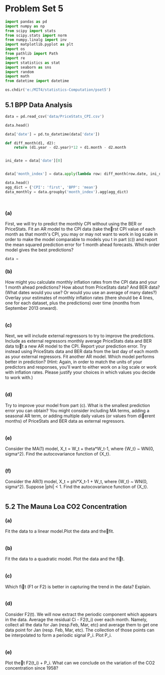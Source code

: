 # Problem Set 5

```Python
import pandas as pd
import numpy as np
from scipy import stats
from scipy.stats import norm
from numpy.linalg import inv
import matplotlib.pyplot as plt
import os
from pathlib import Path
import re
import statistics as stat
import seaborn as sns
import random
import math
from datetime import datetime

os.chdir('e:/MIT4/statistics-Computation/pset5')
```
## 5.1  BPP Data Analysis
```python
data = pd.read_csv('data/PriceStats_CPI.csv')

data.head()

data['date'] = pd.to_datetime(data['date'])

def diff_month(d1, d2):
    return (d1.year - d2.year)*12 + d1.month - d2.month


ini_date = data['date'][0]


data['month_index'] = data.apply(lambda row: diff_month(row.date, ini_date), axis=1)

data.head()
agg_dict = {'CPI': 'first', 'BPP': 'mean'}
data_monthly = data.groupby('month_index').agg(agg_dict)




```
### (a)
First, we will try to predict the monthly CPI without using the BER or PriceStats. Fit an AR model to the CPI data (take therst CPI value of each month as that month's CPI, you may or may not want to work in log scale in order to make the model comparable to models you t in part (c)) and report the mean squared prediction error for 1 month ahead forecasts. Which order model gives the best predictions?

```python
data =
```

### (b)
How might you calculate monthly inflation rates from the CPI data and your 1 month ahead predictions? How about from PriceStats data? And BER data? (What dates would you use? Or would you use an average of many dates?) Overlay your estimates of monthly inflation rates (there should be 4 lines, one for each dataset, plus the predictions) over time (months from September 2013 onward).

```python

```

### (c)
Next, we will include external regressors to try to improve the predictions. Include as external regressors monthly average PriceStats data and BER data tot a new AR model to the CPI. Report your prediction error. Try instead using PriceStats data and BER data from the last day of each month as your external regressors. Fit another AR model. Which model performs better in prediction? (Hint: Again, in order to match the units of your predictors and responses, you'll want to either work on a log scale or work with inflation rates. Please justify your choices in which values you decide to work with.)

```python

```

### (d)
Try to improve your model from part (c). What is the smallest prediction error you can obtain? You might consider including MA terms, adding a seasonal AR term, or adding multiple daily values (or values from dierent months) of PriceStats and BER data as external regressors.

```python

```

### (e)
Consider the MA(1) model, X_t = W_t + theta*W_t-1, where {W_t} ~ WN(0, sigma^2). Find the autocovariance function of {X_t}.

```python

```

### (f)
Consider the AR(1) model, X_t = phi*X_t-1 + W_t, where {W_t} ~ WN(0, sigma^2). Suppose |phi| < 1. Find the autocovariance function of {X_t}.

```python

```

## 5.2  The Mauna Loa CO2 Concentration

### (a)
Fit the data to a linear model.Plot the data and thefit.

```python

```

### (b)
Fit the data to a quadratic model. Plot the data and the fit.

```python

```

### (c)
Which fit (F1 or F2) is better in capturing the trend in the data? Explain.

```python

```

### (d)
Consider F2(t). We will now extract the periodic component which appears in the data. Average the residual Ci - F2(t_i) over each month. Namely, collect all the data for Jan (resp.Feb, Mar, etc) and average them to get one data point for Jan (resp. Feb, Mar, etc). The collection of those points can be interpolated to form a periodic signal P_i. Plot P_i.

```python

```

### (e)
Plot thet F2(t_i) + P_i. What can we conclude on the variation of the CO2 concentration since 1958?

```python

```
